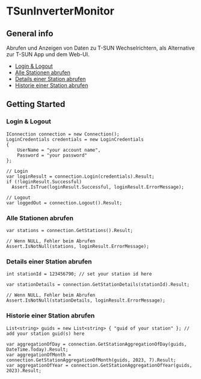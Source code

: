 # TSunInverterMonitor

## General info
Abrufen und Anzeigen von Daten zu T-SUN Wechselrichtern, als Alternative zur T-SUN App und dem Web-UI.
* [Login & Logout](#Login-&-Logout)
* [Alle Stationen abrufen](#Alle-Stationen-abrufen)
* [Details einer Station abrufen](#Details-einer-Station-abrufen)
* [Historie einer Station abrufen](#Historie-einer-Station-abrufen)

## Getting Started

### Login & Logout
```
IConnection connection = new Connection();
LoginCredentials credentials = new LoginCredentials
{
    UserName = "your account name",
    Password = "your password"
};

// Login
var loginResult = connection.Login(credentials).Result;
if (!loginResult.Successful) 
  Assert.IsTrue(loginResult.Successful, loginResult.ErrorMessage);

// Logout
var loggedOut = connection.Logout().Result;
```

### Alle Stationen abrufen
```
var stations = connection.GetStations().Result;

// Wenn NULL, Fehler beim Abrufen
Assert.IsNotNull(stations, loginResult.ErrorMessage);
```

### Details einer Station abrufen
```
int stationId = 123456790; // set your station id here

var stationDetails = connection.GetStationDetails(stationId).Result;

// Wenn NULL, Fehler beim Abrufen
Assert.IsNotNull(stationDetails, loginResult.ErrorMessage);
```

### Historie einer Station abrufen
```
List<string> guids = new List<string> { "guid of your station" }; // add your station guid(s) here

var aggregationOfDay = connection.GetStationAggregationOfDay(guids, DateTime.Today).Result;
var aggregationOfMonth = connection.GetStationAggregationOfMonth(guids, 2023, 7).Result;
var aggregationOfYear = connection.GetStationAggregationOfYear(guids, 2023).Result;
```
